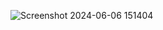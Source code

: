 ![Screenshot 2024-06-06 151404](https://github.com/PruthviPamula/Flexipill/assets/167425302/dccb3111-6636-4c76-bce6-c6e9e8a5c225)
